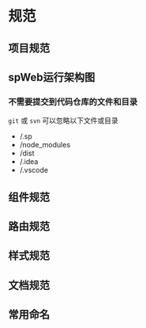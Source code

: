 # 规范

## 项目规范

## spWeb运行架构图

### 不需要提交到代码仓库的文件和目录

`git` 或 `svn` 可以忽略以下文件或目录

- /.sp
- /node_modules
- /dist
- /.idea
- /.vscode


## 组件规范

## 路由规范

## 样式规范

## 文档规范

## 常用命名
